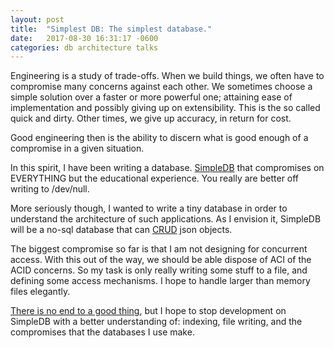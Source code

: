 ```yaml
---
layout: post
title:  "Simplest DB: The simplest database."
date:   2017-08-30 16:31:17 -0600
categories: db architecture talks
---
```


Engineering is a study of trade-offs. When we build things, we often have to compromise many concerns against each other. We sometimes choose a simple solution over a faster or more powerful one; attaining ease of implementation and possibly giving up on extensibility. This is the so called quick and dirty. Other times, we give up accuracy, in return for cost.

Good engineering then is the ability to discern what is good enough of a compromise in a given situation.

In this spirit, I have been writing a database. [SimpleDB](https://github.com/machira/SimpleDB) that compromises on EVERYTHING but the educational experience. You really are better off writing to /dev/null.

More seriously though, I wanted to write a tiny database in order to understand the architecture of such applications. As I envision it, SimpleDB will be a no-sql database that can [CRUD](https://en.wikipedia.org/wiki/Create,_read,_update_and_delete) json objects.

The biggest compromise so far is that I am not designing for concurrent access. With this out of the way, we should be able dispose of ACI of the ACID concerns. So my task is only really writing some stuff to a file, and defining some access mechanisms. I hope to handle larger than memory files elegantly.

[There is no end to a good thing](https://www.youtube.com/watch?v=BUIn24caNQs), but I hope to stop development on SimpleDB with a better understanding of: indexing, file writing, and the compromises that the databases I use make.